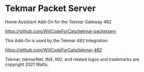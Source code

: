 # Tekmar Packet Server

Home Assistant Add-On for the Tekmar Gateway 482

https://github.com/WillCodeForCats/tekmar-packetserv

This Add-On is used by the Tekmar 482 Integration:

https://github.com/WillCodeForCats/tekmar-482

Tekmar, tekmarNet, tN4, tN2, and related logos and trademarks are copyright 2021 Watts.
